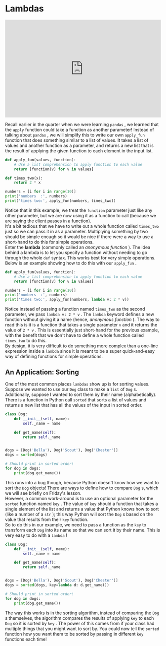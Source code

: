 # Lambdas

<div style="position: relative; padding-bottom: 62.5%; height: 0;">
    <iframe src="https://www.loom.com/share/864c9a4d3dcd48b4b86e6dca7d101835?sharedAppSource=personal_library" frameborder="0" webkitallowfullscreen mozallowfullscreen allowfullscreen style="position: absolute; top: 0; left: 0; width: 100%; height: 100%;"></iframe>
</div>

Recall earlier in the quarter when we were learning `pandas` , we learned that the `apply` function could take a function as another parameter! Instead of talking about `pandas` , we will simplify this to write our own `apply_fun` function that does something similar to a list of values. It takes a list of values and another function as a parameter, and returns a new list that is the result of applying the given function to each element in the input list.  
```py
def apply_fun(values, function):
    # Use a list comprehension to apply function to each value
    return [function(v) for v in values]

def times_two(x):
    return 2 * x

numbers = [i for i in range(10)]
print('numbers  :', numbers)
print('times two:', apply_fun(numbers, times_two))
```

Notice that in this example, we treat the `function` parameter just like any other parameter, but we are now using it as a function to call (because we are saying the client passes in a function).  
It's a bit tedious that we have to write out a whole function called `times_two` just so we can pass it in as a parameter. Multiplying something by two should be simple enough so it would be nice if there were a way to use a short-hand to do this for simple operations.  
Enter the **lambda** (commonly called an *anonymous function* ). The idea behind a lambda is to let you specify a function without needing to go through the whole `def` syntax. This works best for very simple operations. Below is an example showing how to do this with our `apply_fun` .  
```py
def apply_fun(values, function):
    # Use a list comprehension to apply function to each value
    return [function(v) for v in values]

numbers = [i for i in range(10)]
print('numbers  :', numbers)
print('times two:', apply_fun(numbers, lambda v: 2 * v))
```

Notice instead of passing a function named `times_two` as the second parameter, we pass `lambda v: 2 * v` . The `lambda` keyword defines a new function without giving it a name (hence, *anonymous function* ). The way to read this is it is a function that takes a single parameter `v` and it returns the value of `2 * v` . This is essentially just short-hand for the previous example, with the benefit that we don't have to define a whole function called `times_two` to do this.  
By design, it is very difficult to do something more complex than a one-line expression inside a `lambda` since it is meant to be a super quick-and-easy way of defining functions for simple operations.  
##  An Application: Sorting  

One of the most common places `lambdas` show up is for sorting values. Suppose we wanted to use  our `Dog` class to make a `list` of `Dog` s. Additionally, suppose I wanted to sort them by their name (alphabetically). There is a function in Python call `sorted` that sorts a list of values and returns a new list that has all the values of  the input in sorted order.  
```py
class Dog:
    def __init__(self, name):
        self._name = name

    def get_name(self):
        return self._name


dogs = [Dog('Bella'), Dog('Scout'), Dog('Chester')]
dogs = sorted(dogs)

# Should print in sorted order!
for dog in dogs:
    print(dog.get_name())
```

This runs into a bug though, because Python doesn't know how we want to sort the `Dog` objects! There are ways to define how to compare `Dog` s, which we will see briefly on Friday's lesson.  
However, a common work-around is to use an optional parameter for the `sorted` function named `key` . The value of `key` should a function that takes a single element of the list and returns a value that Python knows how to sort (like a number of a `str` ); this way Python will sort the `Dog` s based on the value that results from their `key` function.  
So to do this in our example, we need to pass a function as the `key` to transform each `Dog` into its name so that we can sort it by their name. This is very easy to do with a `lambda` !  
```py
class Dog:
    def __init__(self, name):
        self._name = name

    def get_name(self):
        return self._name


dogs = [Dog('Bella'), Dog('Scout'), Dog('Chester')]
dogs = sorted(dogs, key=lambda d: d.get_name())

# Should print in sorted order!
for dog in dogs:
    print(dog.get_name())
```

The way this works is in the sorting algorithm, instead of comparing the `Dog` s themselves, the algorithm compares the results of applying `key` to each `Dog` so it is sorted by `key` . The power of this comes from if your class had multiple things that you might want to sort by. You could now tell the `sorted` function how you want them to be sorted by passing in different `key` functions each time!  
